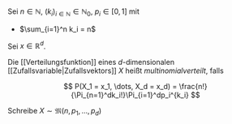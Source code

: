 Sei $n \in \mathbb{N}$, $(k_i)_{i \in \mathbb{N}} \in \mathbb{N}_0$, $p_i \in [0, 1]$ mit
- $\sum_{i=1}^n k_i = n$

Sei $x \in \mathbb{R}^d$.

Die [[Verteilungsfunktion]] eines $d$-dimensionalen [[Zufallsvariable|Zufallsvektors]] $X$ heißt *multinomialverteilt*, falls

$$
	P(X_1 = x_1, \dots, X_d = x_d) = \frac{n!}{\Pi_{n=1}^dk_i!}\Pi_{i=1}^dp_i^{k_i}
$$

Schreibe $X \sim \mathfrak{M}(n, p_1, \dots, p_d)$